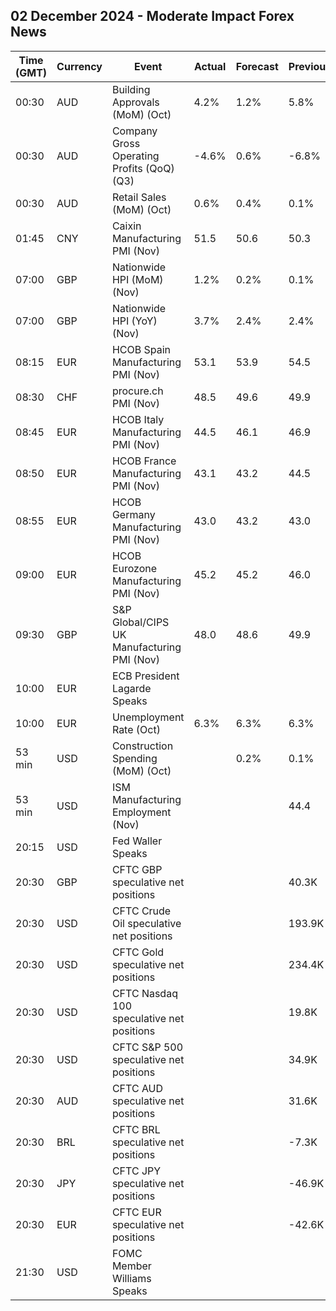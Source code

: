 ## 02 December 2024 - Moderate Impact Forex News

| Time (GMT) | Currency | Event | Actual | Forecast | Previous |
|------|----------|-------|--------|----------|----------|
| 00:30 | AUD | Building Approvals (MoM) (Oct) | 4.2% | 1.2% | 5.8% |
| 00:30 | AUD | Company Gross Operating Profits (QoQ) (Q3) | -4.6% | 0.6% | -6.8% |
| 00:30 | AUD | Retail Sales (MoM) (Oct) | 0.6% | 0.4% | 0.1% |
| 01:45 | CNY | Caixin Manufacturing PMI (Nov) | 51.5 | 50.6 | 50.3 |
| 07:00 | GBP | Nationwide HPI (MoM) (Nov) | 1.2% | 0.2% | 0.1% |
| 07:00 | GBP | Nationwide HPI (YoY) (Nov) | 3.7% | 2.4% | 2.4% |
| 08:15 | EUR | HCOB Spain Manufacturing PMI (Nov) | 53.1 | 53.9 | 54.5 |
| 08:30 | CHF | procure.ch PMI (Nov) | 48.5 | 49.6 | 49.9 |
| 08:45 | EUR | HCOB Italy Manufacturing PMI (Nov) | 44.5 | 46.1 | 46.9 |
| 08:50 | EUR | HCOB France Manufacturing PMI (Nov) | 43.1 | 43.2 | 44.5 |
| 08:55 | EUR | HCOB Germany Manufacturing PMI (Nov) | 43.0 | 43.2 | 43.0 |
| 09:00 | EUR | HCOB Eurozone Manufacturing PMI (Nov) | 45.2 | 45.2 | 46.0 |
| 09:30 | GBP | S&P Global/CIPS UK Manufacturing PMI (Nov) | 48.0 | 48.6 | 49.9 |
| 10:00 | EUR | ECB President Lagarde Speaks |  |  |  |
| 10:00 | EUR | Unemployment Rate (Oct) | 6.3% | 6.3% | 6.3% |
| 53 min | USD | Construction Spending (MoM) (Oct) |  | 0.2% | 0.1% |
| 53 min | USD | ISM Manufacturing Employment (Nov) |  |  | 44.4 |
| 20:15 | USD | Fed Waller Speaks |  |  |  |
| 20:30 | GBP | CFTC GBP speculative net positions |  |  | 40.3K |
| 20:30 | USD | CFTC Crude Oil speculative net positions |  |  | 193.9K |
| 20:30 | USD | CFTC Gold speculative net positions |  |  | 234.4K |
| 20:30 | USD | CFTC Nasdaq 100 speculative net positions |  |  | 19.8K |
| 20:30 | USD | CFTC S&P 500 speculative net positions |  |  | 34.9K |
| 20:30 | AUD | CFTC AUD speculative net positions |  |  | 31.6K |
| 20:30 | BRL | CFTC BRL speculative net positions |  |  | -7.3K |
| 20:30 | JPY | CFTC JPY speculative net positions |  |  | -46.9K |
| 20:30 | EUR | CFTC EUR speculative net positions |  |  | -42.6K |
| 21:30 | USD | FOMC Member Williams Speaks |  |  |  |
